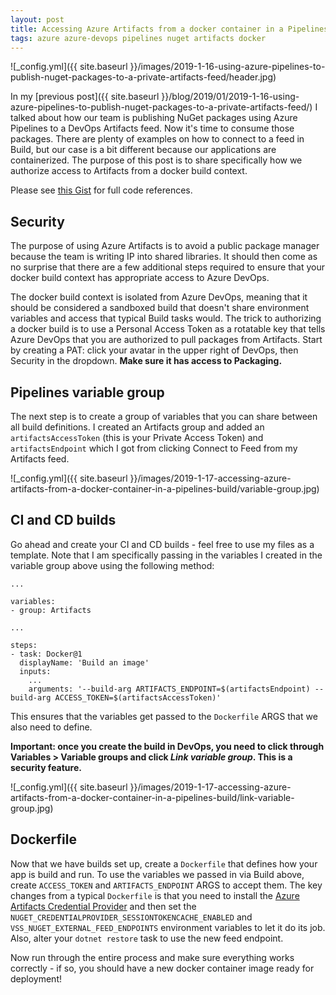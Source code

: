 ```yaml
---
layout: post
title: Accessing Azure Artifacts from a docker container in a Pipelines build
tags: azure azure-devops pipelines nuget artifacts docker
---
```


![_config.yml]({{ site.baseurl }}/images/2019-1-16-using-azure-pipelines-to-publish-nuget-packages-to-a-private-artifacts-feed/header.jpg)

In my [previous post]({{ site.baseurl }}/blog/2019/01/2019-1-16-using-azure-pipelines-to-publish-nuget-packages-to-a-private-artifacts-feed/) I talked about how our team is publishing NuGet packages using Azure Pipelines to a DevOps Artifacts feed. Now it's time to consume those packages. There are plenty of examples on how to connect to a feed in Build, but our case is a bit different because our applications are containerized. The purpose of this post is to share specifically how we authorize access to Artifacts from a docker build context.

<!--more-->

Please see [this Gist](https://gist.github.com/brbarnett/c55c80dd63b89465cfd9bc6b74c0548e) for full code references.

## Security
The purpose of using Azure Artifacts is to avoid a public package manager because the team is writing IP into shared libraries. It should then come as no surprise that there are a few additional steps required to ensure that your docker build context has appropriate access to Azure DevOps.

The docker build context is isolated from Azure DevOps, meaning that it should be considered a sandboxed build that doesn't share environment variables and access that typical Build tasks would. The trick to authorizing a docker build is to use a Personal Access Token as a rotatable key that tells Azure DevOps that you are authorized to pull packages from Artifacts. Start by creating a PAT: click your avatar in the upper right of DevOps, then Security in the dropdown. **Make sure it has access to Packaging.**

## Pipelines variable group
The next step is to create a group of variables that you can share between all build definitions. I created an Artifacts group and added an `artifactsAccessToken` (this is your Private Access Token) and `artifactsEndpoint` which I got from clicking Connect to Feed from my Artifacts feed.

![_config.yml]({{ site.baseurl }}/images/2019-1-17-accessing-azure-artifacts-from-a-docker-container-in-a-pipelines-build/variable-group.jpg)

## CI and CD builds
Go ahead and create your CI and CD builds - feel free to use my files as a template. Note that I am specifically passing in the variables I created in the variable group above using the following method:

```
...

variables:
- group: Artifacts

...

steps:
- task: Docker@1
  displayName: 'Build an image'
  inputs:
    ...
    arguments: '--build-arg ARTIFACTS_ENDPOINT=$(artifactsEndpoint) --build-arg ACCESS_TOKEN=$(artifactsAccessToken)'
```

This ensures that the variables get passed to the `Dockerfile` ARGS that we also need to define.

**Important: once you create the build in DevOps, you need to click through Variables > Variable groups and click _Link variable group_. This is a security feature.**

![_config.yml]({{ site.baseurl }}/images/2019-1-17-accessing-azure-artifacts-from-a-docker-container-in-a-pipelines-build/link-variable-group.jpg)

## Dockerfile
Now that we have builds set up, create a `Dockerfile` that defines how your app is build and run. To use the variables we passed in via Build above, create `ACCESS_TOKEN` and `ARTIFACTS_ENDPOINT` ARGS to accept them. The key changes from a typical `Dockerfile` is that you need to install the [Azure Artifacts Credential Provider](https://github.com/Microsoft/artifacts-credprovider) and then set the `NUGET_CREDENTIALPROVIDER_SESSIONTOKENCACHE_ENABLED` and `VSS_NUGET_EXTERNAL_FEED_ENDPOINTS` environment variables to let it do its job. Also, alter your `dotnet restore` task to use the new feed endpoint.

Now run through the entire process and make sure everything works correctly - if so, you should have a new docker container image ready for deployment!